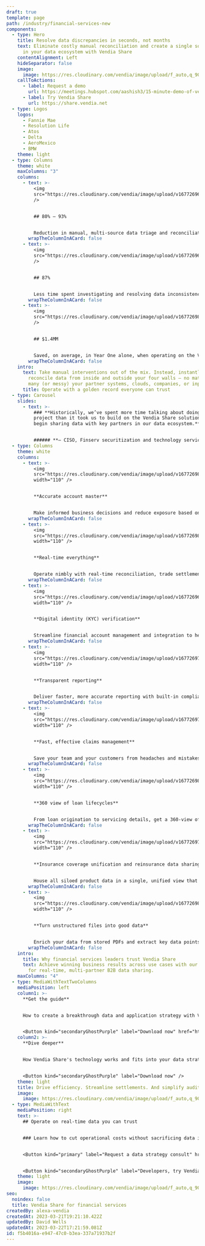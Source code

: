 ```yaml
---
draft: true
template: page
path: /industry/financial-services-new
components:
  - type: Hero
    title: Resolve data discrepancies in seconds, not months
    text: Eliminate costly manual reconciliation and create a single source of truth
      in your data ecosystem with Vendia Share
    contentAlignment: Left
    hideSeparator: false
    image:
      image: https://res.cloudinary.com/vendia/image/upload/f_auto,q_90/v1674599388/Website/Iso/Smart_contract_umed2h.png
    callToActions:
      - label: Request a demo
        url: https://meetings.hubspot.com/aashish3/15-minute-demo-of-vendia-share
      - label: Try Vendia Share
        url: https://share.vendia.net
  - type: Logos
    logos:
      - Fannie Mae
      - Resolution Life
      - Atos
      - Delta
      - AeroMexico
      - BMW
    theme: light
  - type: Columns
    theme: white
    maxColumns: "3"
    columns:
      - text: >-
          <img
          src="https://res.cloudinary.com/vendia/image/upload/v1677269636/Website/Icons/Blue%20icons/Media_111_key6lp.svg"  class="image-float-left"
          />


          ## 80% – 93% 


          Reduction in manual, multi-source data triage and reconciliation costs thanks to Vendia Share
        wrapTheColumnInACard: false
      - text: >-
          <img
          src="https://res.cloudinary.com/vendia/image/upload/v1677269639/Website/Icons/Blue%20icons/Media_122_pv42br.svg"  class="image-float-left"
          />


          ## 87% 


          Less time spent investigating and resolving data inconsistencies with Vendia Share
        wrapTheColumnInACard: false
      - text: >-
          <img
          src="https://res.cloudinary.com/vendia/image/upload/v1677269822/Website/Icons/Blue%20icons/Money_86_jlpsvi.svg"  class="image-float-left"
          />


          ## $1.4MM 


          Saved, on average, in Year One alone, when operating on the Vendia Share platform
        wrapTheColumnInACard: false
    intro:
      text: Take manual interventions out of the mix. Instead, instantly, accurately
        reconcile data from inside and outside your four walls — no matter how
        many (or messy) your partner systems, clouds, companies, or inputs.
      title: Operate with a golden record everyone can trust
  - type: Carousel
    slides:
      - text: >-
          ### **Historically, we’ve spent more time talking about doing a
          project than it took us to build on the Vendia Share solution and
          begin sharing data with key partners in our data ecosystem.** 


          ###### **– CISO, Finserv securitization and technology services**
  - type: Columns
    theme: white
    columns:
      - text: >-
          <img
          src="https://res.cloudinary.com/vendia/image/upload/v1677269814/Website/Icons/Blue%20icons/Media_111_mtm4e3.svg"  class="image-float-left"
          width="110" />


          **Accurate account master**


          Make informed business decisions and reduce exposure based on a  secure, compliant, golden record you and all your data sharing partners can collaborate on — and trust.
        wrapTheColumnInACard: false
      - text: >-
          <img
          src="https://res.cloudinary.com/vendia/image/upload/v1677269803/Website/Icons/Blue%20icons/Marketing_45_p25wab.svg"  class="image-float-left"
          width="110" />


          **Real-time everything** 


          Operate nimbly with real-time reconciliation, trade settlement, and payment processing to better manage resources, respond to risks, and serve opportunities with confidence.
        wrapTheColumnInACard: false
      - text: >-
          <img
          src="https://res.cloudinary.com/vendia/image/upload/v1677269664/Website/Icons/Blue%20icons/Security_27_lj6tk3.svg"  class="image-float-left"
          width="110" />


          **Digital identity (KYC) verification**


          Streamline financial account management and integration to help reduce exposure to fraud and money laundering through verified digital identity features.
        wrapTheColumnInACard: false
      - text: >-
          <img
          src="https://res.cloudinary.com/vendia/image/upload/v1677269789/Website/Icons/Blue%20icons/GDPR_12_bszobc.svg"  class="image-float-left"
          width="110" />


          **Transparent reporting**


          Deliver faster, more accurate reporting with built-in compliance processes that draw on immutable data records and deliver Truth as a service to regulators and auditors.
        wrapTheColumnInACard: false
      - text: >-
          <img
          src="https://res.cloudinary.com/vendia/image/upload/v1677269723/Website/Icons/Blue%20icons/Analytics_89_sdhcrh.svg"  class="image-float-left"
          width="110" />


          **Fast, effective claims management**


          Save your team and your customers from headaches and mistakes by streamlining cross-insurer claims investigation. Also eliminate data duplication and reduce disputes.
        wrapTheColumnInACard: false
      - text: >-
          <img
          src="https://res.cloudinary.com/vendia/image/upload/v1677269835/Website/Icons/Blue%20icons/People_102_rhu0t6.svg"  class="image-float-left"
          width="110" />


          **360 view of loan lifecycles**


          From loan origination to servicing details, get a 360-view of your customer data so you can manage risk and offer new financial products appropriately.
        wrapTheColumnInACard: false
      - text: >-
          <img
          src="https://res.cloudinary.com/vendia/image/upload/v1677269752/Website/Icons/Blue%20icons/Cloud_122_jjpcpn.svg"  class="image-float-left"
          width="110" />


          **Insurance coverage unification and reinsurance data sharing**


          House all siloed product data in a single, unified view that streamlines insurance sales and improves customer experience.
        wrapTheColumnInACard: false
      - text: >-
          <img
          src="https://res.cloudinary.com/vendia/image/upload/v1677269871/Website/Icons/Blue%20icons/Tech_118_y1apb9.svg"  class="image-float-left"
          width="110" />


          **Turn unstructured files into good data**


          Enrich your data from stored PDFs and extract key data points using machine learning (ML) from pre-digital and ad hoc documentation.
        wrapTheColumnInACard: false
    intro:
      title: Why financial services leaders trust Vendia Share
      text: Achieve winning business results across use cases with our SaaS platform
        for real-time, multi-partner B2B data sharing.
    maxColumns: "4"
  - type: MediaWithTextTwoColumns
    mediaPosition: left
    column1: >-
      **Get the guide**


      How to create a breakthrough data and application strategy with Vendia's distributed ledger technology


      <Button kind="secondaryGhostPurple" label="Download now" href="https://www.vendia.com/resources/blockchain-in-modern-financial-services-2022" />
    column2: >-
      **Dive deeper**


      How Vendia Share's technology works and fits into your data strategy and tech stack


      <Button kind="secondaryGhostPurple" label="Download now" />
    theme: light
    title: Drive efficiency. Streamline settlements. And simplify audits.
    image:
      image: https://res.cloudinary.com/vendia/image/upload/f_auto,q_90/v1674599179/Website/Iso/File_sharing_pgpw0j.png
  - type: MediaWithText
    mediaPosition: right
    text: >-
      ## Operate on real-time data you can trust


      ### Learn how to cut operational costs without sacrificing data integrity using Vendia Share.


      <Button kind="primary" label="Request a data strategy consult" href="https://meetings.hubspot.com/aashish3/contact-sales" />


      <Button kind="secondaryGhostPurple" label="Developers, try Vendia Share" href="https://share.vendia.net/" />
    theme: light
    image:
      image: https://res.cloudinary.com/vendia/image/upload/f_auto,q_90/v1677268224/Website/Iso/VendiaShare_iso_lnmpta.svg
seo:
  noindex: false
  title: Vendia Share for financial services
createdBy: alexa-vendia
createdAt: 2023-03-21T19:21:10.422Z
updatedBy: David Wells
updatedAt: 2023-03-22T17:21:59.081Z
id: f5b4016a-e947-47c0-b3ea-337a71937b2f
---
```

